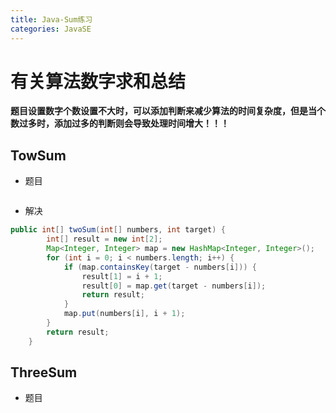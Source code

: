 ```yaml
---
title: Java-Sum练习
categories: JavaSE
---
```


# 有关算法数字求和总结
**题目设置数字个数设置不大时，可以添加判断来减少算法的时间复杂度，但是当个数过多时，添加过多的判断则会导致处理时间增大！！！**

## TowSum
- 题目
``` java

```
- 解决
``` java
public int[] twoSum(int[] numbers, int target) {
	    int[] result = new int[2];
	    Map<Integer, Integer> map = new HashMap<Integer, Integer>();
	    for (int i = 0; i < numbers.length; i++) {
	        if (map.containsKey(target - numbers[i])) {
	            result[1] = i + 1;
	            result[0] = map.get(target - numbers[i]);
	            return result;
	        }
	        map.put(numbers[i], i + 1);
	    }
	    return result;
	}
```
## ThreeSum
- 题目
``` java

```